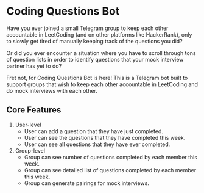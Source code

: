 # Coding Questions Bot

Have you ever joined a small Telegram group to keep each other accountable in LeetCoding (and on other platforms like HackerRank), only to slowly get tired of manually keeping track of the questions you did?

Or did you ever encounter a situation where you have to scroll through tons of question lists in order to identify questions that your mock interview partner has yet to do?

Fret not, for Coding Questions Bot is here! This is a Telegram bot built to support groups that wish to keep each other accountable in LeetCoding and do mock interviews with each other.

## Core Features

1. User-level
   - User can add a question that they have just completed.
   - User can see the questions that they have completed this week.
   - User can see all questions that they have ever completed.
2. Group-level
   - Group can see number of questions completed by each member this week.
   - Group can see detailed list of questions completed by each member this week.
   - Group can generate pairings for mock interviews.
